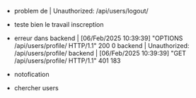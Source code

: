 - problem de | Unauthorized: /api/users/logout/
- teste bien le travail inscreption
- erreur dans 
backend   | [06/Feb/2025 10:39:39] "OPTIONS /api/users/profile/ HTTP/1.1" 200 0
backend   | Unauthorized: /api/users/profile/
backend   | [06/Feb/2025 10:39:39] "GET /api/users/profile/ HTTP/1.1" 401 183

- notofication 
- chercher users 